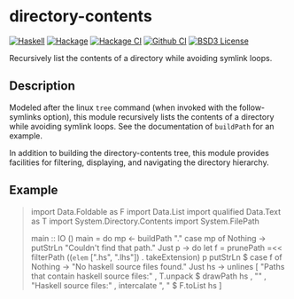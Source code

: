 directory-contents
==================
[![Haskell](https://img.shields.io/badge/language-Haskell-orange.svg)](https://haskell.org) [![Hackage](https://img.shields.io/hackage/v/directory-contents.svg)](https://hackage.haskell.org/package/directory-contents) [![Hackage CI](https://matrix.hackage.haskell.org/api/v2/packages/directory-contents/badge)](https://matrix.hackage.haskell.org/#/package/directory-contents) [![Github CI](https://github.com/obsidiansystems/directory-contents/workflows/github-action/badge.svg)](https://github.com/obsidiansystems/directory-contents/actions) [![BSD3 License](https://img.shields.io/badge/license-BSD3-blue.svg)](https://github.com/obsidiansystems/directory-contents/blob/master/LICENSE)

Recursively list the contents of a directory while avoiding symlink loops.

Description
-----------

Modeled after the linux `tree` command (when invoked with the follow-symlinks
option), this module recursively lists the contents of a directory while
avoiding symlink loops. See the documentation of `buildPath` for an example.

In addition to building the directory-contents tree, this module provides
facilities for filtering, displaying, and navigating the directory hierarchy.

Example
-------

>
> import Data.Foldable as F
> import Data.List
> import qualified Data.Text as T
> import System.Directory.Contents
> import System.FilePath
>
> main :: IO ()
> main = do
>   mp <- buildPath "."
>   case mp of
>     Nothing -> putStrLn "Couldn't find that path."
>     Just p -> do
>       let f = prunePath =<< filterPath ((`elem` [".hs", ".lhs"]) . takeExtension) p
>       putStrLn $ case f of
>         Nothing -> "No haskell source files found."
>         Just hs -> unlines
>           [ "Paths that contain haskell source files:"
>           , T.unpack $ drawPath hs
>           , ""
>           , "Haskell source files:"
>           , intercalate ", " $ F.toList hs
>           ]
>
